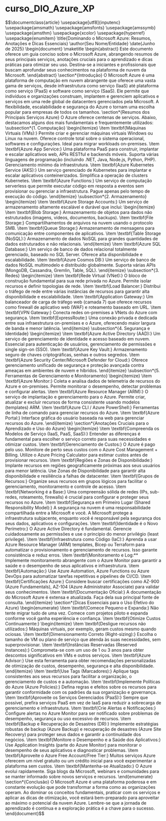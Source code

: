 # curso_DIO_Azure_XP
$$\documentclass{article}
\usepackage[utf8]{inputenc}
\usepackage{amsmath}
\usepackage{amsfonts}
\usepackage{amssymb}
\usepackage{amsthm}
\usepackage{xcolor}
\usepackage{hyperref}
\usepackage{enumitem}
\title{Dominando o Microsoft Azure: Resumos, Anotações e Dicas Essenciais}
\author{Seu Nome/Entidade}
\date{Junho de 2025}
\begin{document}
\maketitle
\begin{abstract}
Este documento oferece um guia conciso sobre o Microsoft Azure, abrangendo resumos de seus principais serviços, anotações cruciais para o aprendizado e dicas práticas para otimizar seu uso. Destina-se a iniciantes e profissionais que buscam aprofundar seus conhecimentos na plataforma de nuvem da Microsoft.
\end{abstract}
\section*{Introdução}
O Microsoft Azure é uma plataforma de computação em nuvem abrangente que oferece uma vasta gama de serviços, desde infraestrutura como serviço (IaaS) até plataforma como serviço (PaaS) e software como serviço (SaaS). Ele permite que indivíduos e organizações construam, implantem e gerenciem aplicativos e serviços em uma rede global de datacenters gerenciados pela Microsoft. A flexibilidade, escalabilidade e segurança do Azure o tornam uma escolha popular para empresas de todos os tamanhos.
\section*{Resumos dos Principais Serviços Azure}
O Azure oferece centenas de serviços. Abaixo, destacamos alguns dos mais fundamentais e frequentemente utilizados:
\subsection*{1. Computação}
\begin{itemize}
\item \textbf{Máquinas Virtuais (VMs):} Permite criar e gerenciar máquinas virtuais Windows ou Linux na nuvem. Oferece controle total sobre o sistema operacional, softwares e configurações. Ideal para migrar workloads on-premises.
\item \textbf{Azure App Service:} Uma plataforma PaaS para construir, implantar e escalar aplicativos web, APIs RESTful e backends móveis. Suporta várias linguagens de programação (incluindo .NET, Java, Node.js, Python, PHP). Gerenciamento mínimo da infraestrutura.
\item \textbf{Azure Kubernetes Service (AKS):} Um serviço gerenciado de Kubernetes para implantar e escalar aplicativos conteinerizados. Simplifica a operação de clusters Kubernetes.
\item \textbf{Azure Functions:} Um serviço de computação serverless que permite executar código em resposta a eventos sem provisionar ou gerenciar a infraestrutura. Pague apenas pelo tempo de execução do código.
\end{itemize}
\subsection*{2. Armazenamento}
\begin{itemize}
\item \textbf{Azure Storage Accounts:} Um serviço de armazenamento altamente escalável e durável que inclui:
\begin{itemize}
\item \textbf{Blob Storage:} Armazenamento de objetos para dados não estruturados (imagens, vídeos, documentos, backups).
\item \textbf{File Storage:} Compartilhamentos de arquivos na nuvem usando o protocolo SMB.
\item \textbf{Queue Storage:} Armazenamento de mensagens para comunicação entre componentes de aplicativos.
\item \textbf{Table Storage (NoSQL):} Armazenamento de dados NoSQL para grandes quantidades de dados estruturados e não relacionais.
\end{itemize}
\item \textbf{Azure SQL Database:} Um serviço de banco de dados relacional totalmente gerenciado, baseado no SQL Server. Oferece alta disponibilidade e escalabilidade.
\item \textbf{Azure Cosmos DB:} Um serviço de banco de dados NoSQL multimodelo e distribuído globalmente. Suporta várias APIs (MongoDB, Cassandra, Gremlin, Table, SQL).
\end{itemize}
\subsection*{3. Redes}
\begin{itemize}
\item \textbf{Rede Virtual (VNet):} O bloco de construção fundamental para sua rede privada no Azure. Permite isolar recursos e definir topologias de rede.
\item \textbf{Load Balancer:} Distribui o tráfego de rede entre várias instâncias de recursos para garantir alta disponibilidade e escalabilidade.
\item \textbf{Application Gateway:} Um balanceador de carga de tráfego web (camada 7) que oferece recursos como firewall de aplicativo web (WAF) e roteamento baseado em URL.
\item \textbf{VPN Gateway:} Conecta redes on-premises a VNets do Azure com segurança.
\item \textbf{ExpressRoute:} Uma conexão privada e dedicada entre sua infraestrutura on-premises e o Azure, oferecendo maior largura de banda e menor latência.
\end{itemize}
\subsection*{4. Segurança e Identidade}
\begin{itemize}
\item \textbf{Azure Active Directory (AAD):} Um serviço de gerenciamento de identidade e acesso baseado em nuvem. Essencial para autenticação de usuários, gerenciamento de permissões e single sign-on (SSO).
\item \textbf{Azure Key Vault:} Armazenamento seguro de chaves criptográficas, senhas e outros segredos.
\item \textbf{Azure Security Center/Microsoft Defender for Cloud:} Oferece gerenciamento unificado de segurança e proteção avançada contra ameaças em ambientes de nuvem e híbridos.
\end{itemize}
\subsection*{5. Ferramentas de Gerenciamento e Monitoramento}
\begin{itemize}
\item \textbf{Azure Monitor:} Coleta e analisa dados de telemetria de recursos do Azure e on-premises. Permite monitorar o desempenho, detectar problemas e configurar alertas.
\item \textbf{Azure Resource Manager (ARM):} O serviço de implantação e gerenciamento para o Azure. Permite criar, atualizar e excluir recursos de forma consistente usando modelos (templates) ARM.
\item \textbf{Azure CLI / Azure PowerShell:} Ferramentas de linha de comando para gerenciar recursos do Azure.
\item \textbf{Azure Portal:} Interface gráfica do usuário baseada na web para gerenciar recursos do Azure.
\end{itemize}
\section*{Anotações Cruciais para o Aprendizado e Uso do Azure}
\begin{itemize}
\item \textbf{Compreenda os Modelos de Serviço (IaaS, PaaS, SaaS):} Entender as diferenças é fundamental para escolher o serviço correto para suas necessidades e otimizar custos.
\item \textbf{Gerenciamento de Custos:} O Azure é pago pelo uso. Monitore de perto seus custos com o Azure Cost Management + Billing. Utilize o Azure Pricing Calculator para estimar custos antes de provisionar recursos.
\item \textbf{Regiões e Zonas de Disponibilidade:} Implante recursos em regiões geograficamente próximas aos seus usuários para menor latência. Use Zonas de Disponibilidade para garantir alta disponibilidade e resiliência a falhas de datacenter.
\item \textbf{Grupos de Recursos:} Organize seus recursos em grupos lógicos para facilitar o gerenciamento, monitoramento e controle de acesso.
\item \textbf{Networking é a Base:} Uma compreensão sólida de redes (IPs, sub-redes, roteamento, firewalls) é crucial para configurar e proteger seus recursos no Azure.
\item \textbf{Segurança em Primeiro Lugar (Shared Responsibility Model):} A segurança na nuvem é uma responsabilidade compartilhada entre a Microsoft e você. A Microsoft protege a infraestrutura subjacente, enquanto você é responsável pela segurança dos seus dados, aplicativos e configurações.
\item \textbf{Identidade é o Novo Perímetro:} O Azure Active Directory é fundamental. Gerencie cuidadosamente as permissões e use o princípio do menor privilégio (least privilege).
\item \textbf{Infraestrutura como Código (IaC):} Aprenda a usar Azure Resource Manager (ARM) templates, Bicep ou Terraform para automatizar o provisionamento e gerenciamento de recursos. Isso garante consistência e reduz erros.
\item \textbf{Monitoramento e Log:** Implemente monitoramento abrangente com o Azure Monitor para garantir a saúde e o desempenho de seus aplicativos e infraestrutura.
\item \textbf{Automação:} Use Azure Automation, Azure Functions ou Azure DevOps para automatizar tarefas repetitivas e pipelines de CI/CD.
\item \textbf{Certificações Azure:} Considere buscar certificações como AZ-900 (Azure Fundamentals), AZ-104 (Azure Administrator Associate) para validar seus conhecimentos.
\item \textbf{Documentação Oficial:} A documentação do Microsoft Azure é extensa e atualizada. Faça dela sua principal fonte de consulta.
\end{itemize}
\section*{Dicas Essenciais para o Uso Efetivo do Azure}
\begin{enumerate}
\item \textbf{Comece Pequeno e Expanda:} Não tente migrar tudo de uma vez. Comece com projetos piloto e expanda conforme você ganha experiência e confiança.
\item \textbf{Otimize Custos Continuamente:}
\begin{itemize}
\item \textbf{Desligue recursos não utilizados:} Máquinas virtuais, por exemplo, geram custos mesmo quando ociosas.
\item \textbf{Dimensionamento Correto (Right-sizing):} Escolha o tamanho de VM ou plano de serviço que atenda às suas necessidades, sem superprovisionar.
\item \textbf{Instâncias Reservadas (Reserved Instances):} Comprometa-se com um uso de 1 ou 3 anos para obter descontos significativos em VMs e outros serviços.
\item \textbf{Azure Advisor:} Use esta ferramenta para obter recomendações personalizadas de otimização de custos, desempenho, segurança e alta disponibilidade.
\end{itemize}
\item \textbf{Use Tags (Marcadores):} Aplique tags consistentes aos seus recursos para facilitar a organização, o gerenciamento de custos e a automação.
\item \textbf{Implemente Políticas do Azure (Azure Policies):} Defina regras e efeitos sobre os recursos para garantir conformidade com os padrões da sua organização e governança.
\item \textbf{Aproveite os Serviços Gerenciados (PaaS):} Sempre que possível, prefira serviços PaaS em vez de IaaS para reduzir a sobrecarga de gerenciamento e infraestrutura.
\item \textbf{Crie Alertas e Notificações:} Configure alertas no Azure Monitor para ser notificado sobre problemas de desempenho, segurança ou uso excessivo de recursos.
\item \textbf{Backup e Recuperação de Desastres (DR):} Implemente estratégias robustas de backup (Azure Backup) e recuperação de desastres (Azure Site Recovery) para proteger seus dados e garantir a continuidade dos negócios.
\item \textbf{Monitore o Desempenho e a Saúde dos Aplicativos:} Use Application Insights (parte do Azure Monitor) para monitorar o desempenho de seus aplicativos e diagnosticar problemas.
\item \textbf{Aproveite o Azure Free Account/Free Tier:} Muitos serviços Azure oferecem um nível gratuito ou um crédito inicial para você experimentar a plataforma sem custos.
\item \textbf{Mantenha-se Atualizado:} O Azure evolui rapidamente. Siga blogs da Microsoft, webinars e comunidades para se manter informado sobre novos serviços e recursos.
\end{enumerate}
\section*{Conclusão}
O Microsoft Azure é uma plataforma poderosa e em constante evolução que pode transformar a forma como as organizações operam. Ao dominar os conceitos fundamentais, praticar com os serviços e aplicar as dicas de otimização, você estará bem-preparado para aproveitar ao máximo o potencial da nuvem Azure. Lembre-se que a jornada de aprendizado é contínua e a exploração prática é a chave para o sucesso.
\end{document}$$
